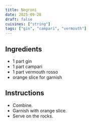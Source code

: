 ```yaml
---
title: Negroni
date: 2025-09-28
draft: false
cuisines: ["string"]
tags: ["gin", "campari", "vermouth"]
---
```


## Ingredients
- 1 part gin
- 1 part campari
- 1 part vermouth rosso
- orange slice for garnish

## Instructions
- Combine.
- Garnish with orange slice.
- Serve on the rocks.

